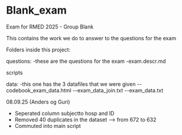 # Blank_exam
Exam for RMED 2025 - Group Blank

This contains the work we do to answer to the questions for the exam

Folders inside this project:

questions:
-these are the questions for the exam
-exam.descr.md


scripts


data:
-this one has the 3 datafiles that we were given
--codebook_exam_data.html
--exam_data_join.txt
--exam_data.txt

08.09.25 (Anders og Guri)
- Seperated column subjectto hosp and ID 
- Removed 40 duplicates in the dataset --> from 672 to 632
- Commuted into main script